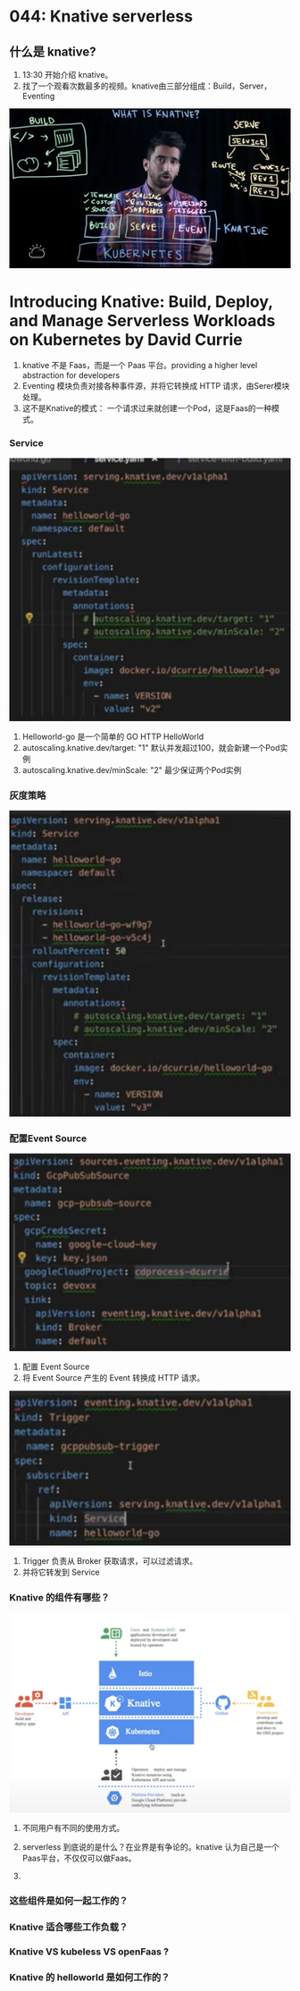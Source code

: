 



# 044: Knative serverless

## 什么是 knative?

1. 13:30 开始介绍 knative。
2. 找了一个观看次数最多的视频。knative由三部分组成：Build，Server，Eventing

![image-20210511234256047](https://raw.githubusercontent.com/yandongxiao/typera/main/img/image-20210511234256047.png)

# Introducing Knative: Build, Deploy, and Manage Serverless Workloads on Kubernetes by David Currie

1. knative 不是 Faas，而是一个 Paas 平台。providing a higher level abstraction for developers
2. Eventing 模块负责对接各种事件源，并将它转换成 HTTP 请求，由Serer模块处理。
3. 这不是Knative的模式： 一个请求过来就创建一个Pod，这是Faas的一种模式。

### Service

![image-20210512010245425](https://raw.githubusercontent.com/yandongxiao/typera/main/img/image-20210512010245425.png)

1. Helloworld-go 是一个简单的 GO HTTP HelloWorld
2. autoscaling.knative.dev/target: "1"  默认并发超过100，就会新建一个Pod实例
3. autoscaling.knative.dev/minScale: "2" 最少保证两个Pod实例

### 灰度策略

![image-20210512010926303](https://raw.githubusercontent.com/yandongxiao/typera/main/img/image-20210512010926303.png)

### **配置Event Source**

![image-20210512011313770](https://raw.githubusercontent.com/yandongxiao/typera/main/img/image-20210512011313770.png)

1. 配置 Event Source
2. 将 Event Source 产生的 Event 转换成 HTTP 请求。

![](https://raw.githubusercontent.com/yandongxiao/typera/main/img/image-20210512011504989.png)

1. Trigger 负责从 Broker 获取请求，可以过滤请求。
2. 并将它转发到 Service

### Knative 的组件有哪些？

![image-20210515102803415](https://raw.githubusercontent.com/yandongxiao/typera/main/img/image-20210515102803415.png)

1. 不同用户有不同的使用方式。 



1. serverless 到底说的是什么？在业界是有争论的。knative 认为自己是一个Paas平台，不仅仅可以做Faas。
2. 

### 这些组件是如何一起工作的？

### Knative 适合哪些工作负载？

### Knative VS kubeless VS openFaas ?

### Knative 的 helloworld 是如何工作的？



